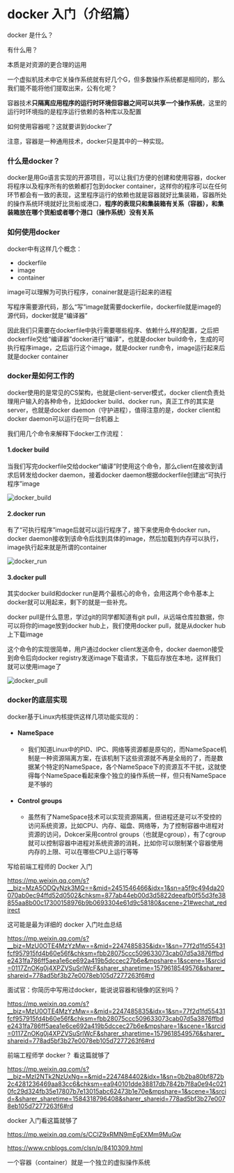 # docker 入门（介绍篇）

docker 是什么？

有什么用？





本质是对资源的更合理的运用

一个虚拟机技术中它关操作系统就有好几个G，但多数操作系统都是相同的，那么我们能不能将他们提取出来，公有化呢？

容器技术**只隔离应用程序的运行时环境但容器之间可以共享一个操作系统**，这里的运行时环境指的是程序运行依赖的各种库以及配置

如何使用容器呢？这就要讲到docker了

注意，容器是一种通用技术，docker只是其中的一种实现。



### 什么是docker？

docker是用Go语言实现的开源项目，可以让我们方便的创建和使用容器，docker将程序以及程序所有的依赖都打包到docker container，这样你的程序可以在任何环节都会有一致的表现，这里程序运行的依赖也就是容器就好比集装箱，容器所处的操作系统环境就好比货船或港口，**程序的表现只和集装箱有关系（容器），和集装箱放在哪个货船或者哪个港口（操作系统）没有关系**

### 如何使用docker

docker中有这样几个概念：

- dockerfile
- image
- container

image可以理解为可执行程序，conainer就是运行起来的进程

写程序需要源代码，那么“写”image就需要dockerfile，dockerfile就是image的源代码，docker就是“编译器”

因此我们只需要在dockerfile中执行需要哪些程序、依赖什么样的配置，之后把dockerfile交给“编译器”docker进行“编译”，也就是docker build命令，生成的可执行程序image，之后运行这个image，就是docker run命令，image运行起来后就是docker container

### docker是如何工作的

docker使用的是常见的CS架构，也就是client-server模式，docker client负责处理用户输入的各种命令，比如docker build、docker run，真正工作的其实是server，也就是docker daemon（守护进程），值得注意的是，docker client和docker daemon可以运行在同一台机器上

我们用几个命令来解释下docker工作流程：

#### 1.docker build

当我们写完dockerfile交给docker“编译”时使用这个命令，那么client在接收到请求后转发给docker daemon，接着docker daemon根据dockerfile创建出“可执行程序”image

![docker_build](D:\code\project\elaine\fe\docs\.vuepress\public\images\Docker\docker_build.png)

#### 2.docker run

有了“可执行程序”image后就可以运行程序了，接下来使用命令docker run，docker daemon接收到该命令后找到具体的image，然后加载到内存可以执行，image执行起来就是所谓的container

![docker_run](D:\code\project\elaine\fe\docs\.vuepress\public\images\Docker\docker_run.png)

#### 3.docker pull

其实docker build和docker run是两个最核心的命令，会用这两个命令基本上docker就可以用起来，剩下的就是一些补充。

docker pull是什么意思，学过git的同学都知道有git pull，从远端仓库拉数据，你可以将你的image放到docker hub上，我们使用docker pull，就是从docker hub上下载image

这个命令的实现很简单，用户通过docker client发送命令，docker daemon接受到命令后向docker registry发送image下载请求，下载后存放在本地，这样我们就可以使用image了

![docker_pull](D:\code\project\elaine\fe\docs\.vuepress\public\images\Docker\docker_pull.png)

### docker的底层实现

docker基于Linux内核提供这样几项功能实现的：

- #### NameSpace

  - 我们知道Linux中的PID、IPC、网络等资源都是原句的，而NameSpace机制是一种资源隔离方案，在该机制下这些资源就不再是全局的了，而是数据某个特定的NameSpace，各个NameSpace下的资源互不干扰，这就使得每个NameSpace看起来像个独立的操作系统一样，但只有NameSpace是不够的

- #### Control groups

  - 虽然有了NameSpace技术可以实现资源隔离，但进程还是可以不受控的访问系统资源，比如CPU、内存、磁盘、网络等，为了控制容器中进程对资源的访问，Dokcer采用control groups（也就是cgroup），有了cgroup就可以控制容器中进程对系统资源的消耗，比如你可以限制某个容器使用内存的上限、可以在哪些CPU上运行等等





写给前端工程师的 Docker 入门

https://mp.weixin.qq.com/s?__biz=MzA5ODQyNzk3MQ==&mid=2451546466&idx=1&sn=a5f9c494da20070ab0ec94ffd52d0502&chksm=877ab44eb00d3d5822deeafb0f55d3fe38855aa8b00c17300158976b9b0693304e61d9c58180&scene=21#wechat_redirect





这可能是最为详细的 docker 入门吐血总结

https://mp.weixin.qq.com/s?__biz=MzU0OTE4MzYzMw==&mid=2247485835&idx=1&sn=77f2d1fd55431fcf957915fd4b60e56f&chksm=fbb28075ccc509633073cab07d5a3876ffbde2431fa786ff5aea1e6ce692a419b5dccec27b6e&mpshare=1&scene=1&srcid=0117ZnOKg0j4XPZVSuSrlWcF&sharer_sharetime=1579618549576&sharer_shareid=778ad5bf3b27e0078eb105d7277263f6#rd



面试官：你简历中写用过docker，能说说容器和镜像的区别吗？

https://mp.weixin.qq.com/s?__biz=MzU0OTE4MzYzMw==&mid=2247485835&idx=1&sn=77f2d1fd55431fcf957915fd4b60e56f&chksm=fbb28075ccc509633073cab07d5a3876ffbde2431fa786ff5aea1e6ce692a419b5dccec27b6e&mpshare=1&scene=1&srcid=0117ZnOKg0j4XPZVSuSrlWcF&sharer_sharetime=1579618549576&sharer_shareid=778ad5bf3b27e0078eb105d7277263f6#rd



前端工程师学 docker？ 看这篇就够了

https://mp.weixin.qq.com/s?__biz=MzI2NTk2NzUxNg==&mid=2247484402&idx=1&sn=0b2ba80bf872b2c4281236469aa83cc6&chksm=ea940101dde38817db7842b7f8a0e94c0210fc29d324fb35e17807b7e13015abc62473b1e70e&mpshare=1&scene=1&srcid=&sharer_sharetime=1584318796408&sharer_shareid=778ad5bf3b27e0078eb105d7277263f6#rd



docker 入门看这篇就够了

https://mp.weixin.qq.com/s/CClZ9xRMN9mEgEXMm9MuGw

https://www.cnblogs.com/clsn/p/8410309.html







一个容器（container）就是一个独立的虚拟操作系统















